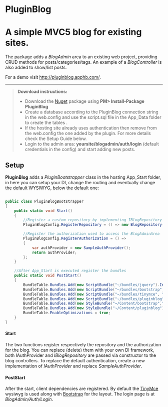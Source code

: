 PluginBlog
==========
A simple MVC5 blog for existing sites.
==========
The package adds a *BlogAdmin* area to an existing web project, providing CRUD methods for posts/categories/tags.
An example of a *BlogController* is also added to show/list posts.

For a demo visit http://pluginblog.apphb.com/.


----------
> **Download instructions:**
> 
> - Download the [Nuget][1] package using **PM> Install-Package PluginBlog**  
> - Create a database according to the PluginBlog connection string in the web.config and use the script.sql file in the App_Data folder to create the tables .
> - If the hosting site already uses authentication then remove from the web.config the one added by the plugin. For more details check the Setup Guide below.
> - Login to the admin area: **yoursite/blogadmin/auth/login** (default credentials in the config) and start adding new posts. 

Setup
---------

**PluginBlog** adds a *PluginBootstrapper* class in the hosting App_Start folder, in here you can setup your DI, change the routing and eventually change the default WYSIWYG, below the default one:

```C#

public class PluginBlogBootstrapper
{
	public static void Start()
	{
		//Register a custom repository by implementing IBlogRepository 
		PluginBlogConfig.RegisterRepository = () => new BlogRepository(new BlogContext());

		//Register the authorization used to access the BlogAdminArea
		PluginBlogConfig.RegisterAuthorization = () =>
		{
			var authProvider = new SampleAuthProvider();
			return authProvider;
		};
	}

	//After App_Start is executed register the bundles
	public static void PostStart()
	{
		BundleTable.Bundles.Add(new ScriptBundle("~/bundles/jquery").Include("~/Scripts/jquery-{version}.js"));
		BundleTable.Bundles.Add(new ScriptBundle("~/bundles/bootstrap", "http://netdna.bootstrapcdn.com/bootstrap/3.1.1/js/bootstrap.js").Include("~/Scripts/bootstrap.js", "~/Scripts/respond.js"));
		BundleTable.Bundles.Add(new ScriptBundle("~/bundles/tinymce", "http://tinymce.cachefly.net/4.0/tinymce.min.js").Include("~/Scripts/tinymce/tinymce*"));
		BundleTable.Bundles.Add(new ScriptBundle("~/bundles/pluginblog").Include("~/Scripts/pluginblog.js"));
		BundleTable.Bundles.Add(new StyleBundle("~/Content/bootstrap","http://netdna.bootstrapcdn.com/bootstrap/3.1.1/css/bootstrap.css").Include("~/Content/bootstrap.css"));
		BundleTable.Bundles.Add(new StyleBundle("~/Content/pluginblog").Include("~/Content/pluginblog.css"));
		BundleTable.EnableOptimizations = true;
	}
}
```
#### <i class="icon-cog"></i> Start

The two functions register respectively the repository and the authorization for the blog. You can replace (delete) them with your own DI framework, both IAuthProvider and *IBlogRepository* are passed via constructor to the blog controllers.
To replace the default authentication, create a new implementation of *IAuthProvider* and replace *SampleAuthProvider*.

#### <i class="icon-cog"></i> PostStart
After the start, client dependencies are registered. By default the [TinyMce][2] wysiwyg is used along with [Bootstrap][3] for the layout. 
The login page is at *BlogAdmin/Auth/Login*.


  [1]: http://docs.nuget.org/docs/start-here/installing-nuget
  [2]: http://docs.nuget.org/docs/start-here/installing-nuget
  [3]: http://getbootstrap.com/
